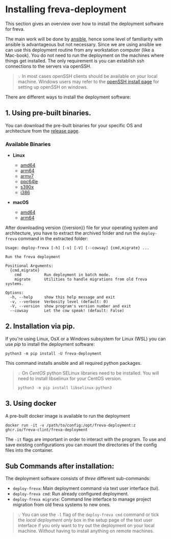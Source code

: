 # Installing freva-deployment
This section gives an overview over how to install the deployment software for
freva.

The main work will be done by [ansible](https://docs.ansible.com/ansible/latest/index.html),
hence some level of familiarity with ansible is advantageous but not necessary.
Since we are using ansible we can use this deployment routine from any workstation
computer (like a Mac-book). You do not need to run the deployment on the
machines where things get installed. The only requirement is
you can establish ssh connections to the servers via openSSH.

> ``💡`` In most cases openSSH clients should be available on your local machine.
> Windows users may refer to the
> [openSSH install page](https://learn.microsoft.com/en-us/windows-server/administration/openssh/openssh_install_firstuse?tabs=gui)
> for setting up openSSH on windows.

There are different ways to install the deployment software:

## 1. Using pre-built binaries.
You can download the pre-built binaries for your specific OS and architecture
from the [release page](release:{{version}}).

### Available Binaries

- **Linux**
  - [amd64](exe:linux-x64.tar.gz)
  - [arm64](exe:linux-arm64.tar.gz)
  - [armv7](exe:linux-armv7.tar.gz)
  - [ppc64le](exe:linux-ppc64le.tar.gz)
  - [s390x](exe:linux-s390x.tar.gz)
  - [i386](exe:linux-i386.tar.gz)


- **macOS**
  - [amd64](exe:osx-x64.tar.gz)
  - [arm64](exe:osx-arm64.tar.gz)

After downloading version {{version}} file for your operating system and
architecture, you have to extract the archived folder and run the
`deploy-freva` command in the extracted folder:

```console
Usage: deploy-freva [-h] [-v] [-V] [--cowsay] {cmd,migrate} ...

Run the freva deployment

Positional Arguments:
  {cmd,migrate}
    cmd          Run deployment in batch mode.
    migrate      Utilities to handle migrations from old freva systems.

Options:
  -h, --help     show this help message and exit
  -v, --verbose  Verbosity level (default: 0)
  -V, --version  show program's version number and exit
  --cowsay       Let the cow speak! (default: False)
```


## 2. Installation via pip.
If you're using Linux, OsX or a Windows subsystem for Linux (WSL) you can
use *pip* to install the deployment software:

```console
python3 -m pip install -U freva-deployment
```

This command installs ansible and all required python packages.
> ``💡``  On *CentOS* python SELinux libraries need to be installed.
> You will need to install libselinux for your CentOS version.
>
> ```console
> python3 -m pip install libselinux-python3
> ```
>

## 3. Using docker

A pre-built docker image is available to run the deployment

```console
docker run -it -v /path/to/config:/opt/freva-deployment:z ghcr.io/freva-clint/freva-deployment
```
The `-it` flags are important in order to interact with the program. To use
and save existing configurations you can mount the directories of the config
files into the container.


## Sub Commands after installation:
The deployment software consists of *three* different sub-commands:
- `deploy-freva`: Main deployment command via text user interface (tui).
- `deploy-freva cmd`: Run already configured deployment.
- `deploy-freva migrate`: Command line interface to manage project migration from
   old freva systems to new ones.

> ``💡`` You can use the `-l` flag of the `deploy-freva cmd` command
or tick the *local deployment only* box in the setup page of the text user
interface if you only want to try out the deployment on your local machine.
Without having to install anything on remote machines.
